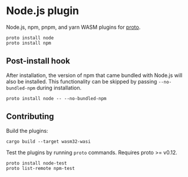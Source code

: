 # Node.js plugin

Node.js, npm, pnpm, and yarn WASM plugins for [proto](https://github.com/moonrepo/proto).

```shell
proto install node
proto install npm
```

## Post-install hook

After installation, the version of npm that came bundled with Node.js will also be installed. This
functionality can be skipped by passing `--no-bundled-npm` during installation.

```shell
proto install node -- --no-bundled-npm
```

## Contributing

Build the plugins:

```shell
cargo build --target wasm32-wasi
```

Test the plugins by running `proto` commands. Requires proto >= v0.12.

```shell
proto install node-test
proto list-remote npm-test
```
